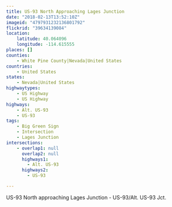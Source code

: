 ```yaml
---
title: US-93 North Approaching Lages Junction
date: "2018-02-13T13:52:10Z"
imageid: "4797931232136801792"
flickrid: "39634139084"
location:
    latitude: 40.064096
    longitude: -114.615555
places: []
counties:
    - White Pine County|Nevada|United States
countries:
    - United States
states:
    - Nevada|United States
highwaytypes:
    - US Highway
    - US Highway
highways:
    - Alt. US-93
    - US-93
tags:
    - Big Green Sign
    - Intersection
    - Lages Junction
intersections:
    - overlap1: null
      overlap2: null
      highways1:
        - Alt. US-93
      highways2:
        - US-93

---
```

US-93 North approaching Lages Junction - US-93/Alt. US-93 Jct.